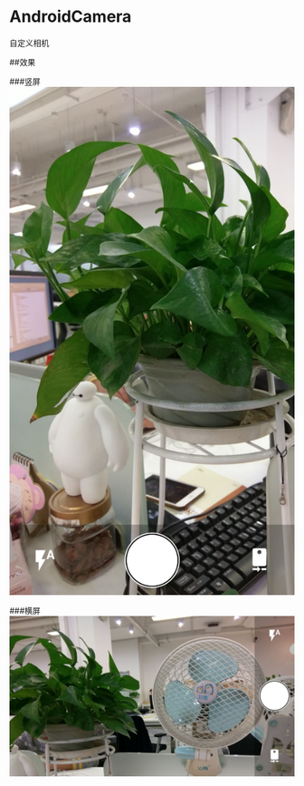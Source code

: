 # AndroidCamera
自定义相机

##效果

###竖屏
![image](https://github.com/dalong982242260/AndroidCamera/blob/master/img/camera.png?raw=true)


###横屏
![image](https://github.com/dalong982242260/AndroidCamera/blob/master/img/camera2.png?raw=true)

